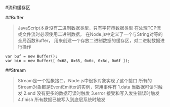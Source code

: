 #流和缓存区


##Buffer
> JavaScript本身没有二进制数据类型，只有字符串数据类型
> 在处理TCP流或文件流时必须使用二进制数据，
> 在Node.js中定义了一个与String对等的全局函数Buffer，
> 用来创建一个存放二进制数据的缓存区，对二进制数据进行操作

	var buf = new Buffer();
	var bin = new Buffer([ 0x68, 0x65, 0x6c, 0x6c, 0x6f ]);



##Stream
> Stream是一个抽象接口，Node.js中很多对象实现了这个接口
> 所有的Stream对象都是EventEmitter的实例，常用事件有
> 1.data   当数据可读时触发
> 2.end    没有更多的数据可读时触发
> 3.error  接受和写入发生错误时触发
> 4.finish 所有数据已被写入到底层系统时触发